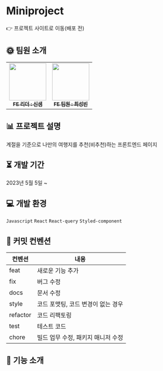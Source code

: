# Miniproject
👉 프로젝트 사이트로 이동(배포 전)

## &#127774; 팀원 소개
<table>
  <tbody>
    <tr>
      <td align="center"><a href="https://github.com/SAEMMM"><img src="https://avatars.githubusercontent.com/u/127721029?v=4" width="100px;" alt=""/><br /><sub><b>FE 리더 : 신샘</b></sub></a><br /></td>
      <td align="center"><a href="https://github.com/sbchoi5451"><img src="https://avatars.githubusercontent.com/u/128361874?v=4" width="100px;" alt=""/><br /><sub><b>FE 팀원 : 최성빈</b></sub></a><br /></td>
    </tr>
  </tbody>
</table>

## 📊 프로젝트 설명
계절을 기준으로 나만의 여행지를 추천(비추천)하는 프론트엔드 페이지

## ⏳ 개발 기간
2023년 5월 5일 ~

## 💻 개발 환경
`Javascript` `React` `React-query` `Styled-component`

## &#128172; 커밋 컨벤션
컨벤션 | 내용
-------- | --------
feat | 새로운 기능 추가
fix | 버그 수정
docs | 문서 수정
style | 코드 포맷팅, 코드 변경이 없는 경우
refactor | 코드 리팩토링
test | 테스트 코드
chore | 빌드 업무 수정, 패키지 매니저 수정

## 🔎 기능 소개
